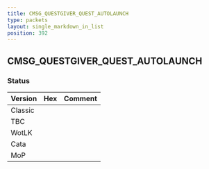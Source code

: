```yaml
---
title: CMSG_QUESTGIVER_QUEST_AUTOLAUNCH
type: packets
layout: single_markdown_in_list
position: 392
---
```


## CMSG_QUESTGIVER_QUEST_AUTOLAUNCH

### Status

Version    | Hex        | Comment
---------- | ---------- | ---------- 
Classic    |            |
TBC        |            |
WotLK      |            |
Cata       |            |
MoP        |            |